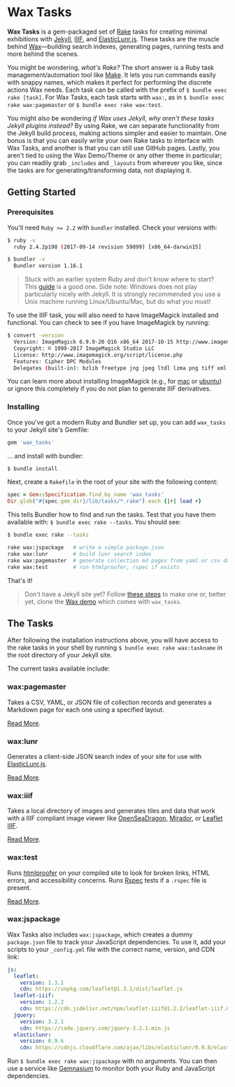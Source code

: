 # Wax Tasks

**Wax Tasks** is a gem-packaged set of [Rake](https://ruby.github.io/rake/) tasks for creating minimal exhibitions with [Jekyll](https://jekyllrb.com/), [IIIF](http://iiif.io), and [ElasticLunr.js](http://elasticlunr.com/). These tasks are the muscle behind [Wax](/wax/)—building search indexes, generating pages, running tests and more behind the scenes.

You might be wondering, *what's Rake?* The short answer is a Ruby task management/automation tool like [Make](). It lets you run commands easily with snappy names, which makes it perfect for performing the discrete actions Wax needs. Each task can be called with the prefix of `$ bundle exec rake [task]`. For Wax Tasks, each task starts with `wax:`, as in `$ bundle exec rake wax:pagemaster` or `$ bundle exec rake wax:test`.

You might also be wondering *if Wax uses Jekyll, why aren't these tasks Jekyll plugins instead?* By using Rake, we can separate functionality from the Jekyll build process, making actions simpler and easier to maintain. One bonus is that you can easily write your own Rake tasks to interface with Wax Tasks, and another is that you can still use GitHub pages. Lastly, you aren't tied to using the Wax Demo/Theme or any other theme in particular; you can readily grab `_includes` and `_layouts` from wherever you like, since the tasks are for generating/transforming data, not displaying it.

## Getting Started

### Prerequisites

You'll need `Ruby >= 2.2` with `bundler` installed. Check your versions with:
```bash
$ ruby -v
  ruby 2.4.2p198 (2017-09-14 revision 59899) [x86_64-darwin15]

$ bundler -v
  Bundler version 1.16.1
```
> Stuck with an earlier system Ruby and don't know where to start? This [guide](https://learn.cloudcannon.com/jekyll/install-jekyll-on-linux/) is a good one. Side note: Windows does not play particularly nicely with Jekyll. It is strongly recommended you use a Unix machine running Linux/Ubuntu/Mac, but do what you must!

To use the IIIF task, you will also need to have ImageMagick installed and functional. You can check to see if you have ImageMagick by running:
```bash
$ convert -version
  Version: ImageMagick 6.9.9-20 Q16 x86_64 2017-10-15 http://www.imagemagick.org
  Copyright: © 1999-2017 ImageMagick Studio LLC
  License: http://www.imagemagick.org/script/license.php
  Features: Cipher DPC Modules
  Delegates (built-in): bzlib freetype jng jpeg ltdl lzma png tiff xml zlib
```

You can learn more about installing ImageMagick (e.g., for [mac](http://macappstore.org/imagemagick/) or [ubuntu](https://www.tutorialspoint.com/articles/how-to-install-imagemagick-on-ubuntu)) or ignore this completely if you do not plan to generate IIIF derivatives.

### Installing

Once you've got a modern Ruby and Bundler set up, you can add `wax_tasks` to your Jekyll site's Gemfile:

```ruby
gem 'wax_tasks'
```

... and install with bundler:

```bash
$ bundle install
```

Next, create a `Rakefile` in the root of your site with the following content:
```ruby
spec = Gem::Specification.find_by_name 'wax_tasks'
Dir.glob("#{spec.gem_dir}/lib/tasks/*.rake").each {|r| load r}
```

This tells Bundler how to find and run the tasks. Test that you have them available with: `$ bundle exec rake --tasks`. You should see:
```bash
$ bundle exec rake --tasks

rake wax:jspackage   # write a simple package.json
rake wax:lunr        # build lunr search index
rake wax:pagemaster  # generate collection md pages from yaml or csv data
rake wax:test        # run htmlproofer, rspec if exists
```

That's it!

> Don't have a Jekyll site yet? Follow [these steps](https://jekyllrb.com/docs/quickstart/) to make one or, better yet, clone the [Wax demo](https://github.com/minicomp/wax) which comes with `wax_tasks`.

## The Tasks

After following the installation instructions above, you will have access to the rake tasks in your shell by running `$ bundle exec rake wax:taskname` in the root directory of your Jekyll site.

The current tasks available include:


### wax:pagemaster

Takes a CSV, YAML, or JSON file of collection records and generates a Markdown page for each one using a specified layout.

[Read More](/wax/tasks/pagemaster#top).

### wax:lunr

Generates a client-side JSON search index of your site for use with [ElasticLunr.js](http://elasticlunr.com/).

[Read More](/wax/tasks/lunr#top).

### wax:iiif

Takes a local directory of images and generates tiles and data that work with a IIIF compliant image viewer like [OpenSeaDragon](https://openseadragon.github.io/), [Mirador](http://projectmirador.org/), or [Leaflet IIIF](https://github.com/mejackreed/Leaflet-IIIF).

[Read More](/wax/tasks/iiif#top).

### wax:test

Runs [htmlproofer](https://github.com/gjtorikian/html-proofer) on your compiled site to look for broken links, HTML errors, and accessibility concerns. Runs [Rspec](http://rspec.info/) tests if a `.rspec` file is present.

[Read More](/wax/tasks/test#top).


### wax:jspackage

Wax Tasks also includes `wax:jspackage`, which creates a dummy `package.json` file to track your JavaScript dependencies. To use it, add your scripts to your `_config.yml` file with the correct name, version, and CDN link:

```yaml
js:
  leaflet:
    version: 1.3.1
    cdn: https://unpkg.com/leaflet@1.3.1/dist/leaflet.js
  leaflet-iiif:
    version: 1.2.2
    cdn: https://cdn.jsdelivr.net/npm/leaflet-iiif@1.2.2/leaflet-iiif.min.js
  jquery:
    version: 3.2.1
    cdn: https://code.jquery.com/jquery-3.2.1.min.js
  elasticlunr:
    version: 0.9.6
    cdn: https://cdnjs.cloudflare.com/ajax/libs/elasticlunr/0.9.6/elasticlunr.min.js
```

Run `$ bundle exec rake wax:jspackage` with no arguments. You can then use a service like [Gemnasium](https://gemnasium.com/) to monitor both your Ruby and JavaScript dependencies.
